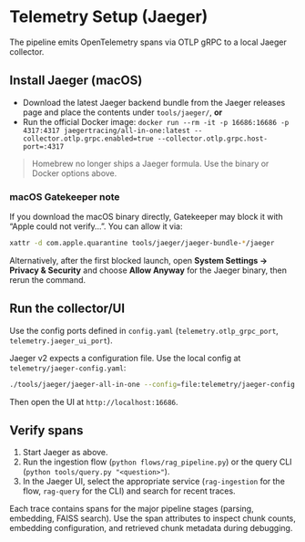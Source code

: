 # Telemetry Setup (Jaeger)

The pipeline emits OpenTelemetry spans via OTLP gRPC to a local Jaeger collector.

## Install Jaeger (macOS)

- Download the latest Jaeger backend bundle from the Jaeger releases page and place the contents under `tools/jaeger/`, **or**
- Run the official Docker image: `docker run --rm -it -p 16686:16686 -p 4317:4317 jaegertracing/all-in-one:latest --collector.otlp.grpc.enabled=true --collector.otlp.grpc.host-port=:4317`

> Homebrew no longer ships a Jaeger formula. Use the binary or Docker options above.

### macOS Gatekeeper note

If you download the macOS binary directly, Gatekeeper may block it with “Apple could not verify…”. You can allow it via:

```bash
xattr -d com.apple.quarantine tools/jaeger/jaeger-bundle-*/jaeger
```

Alternatively, after the first blocked launch, open **System Settings → Privacy & Security** and choose **Allow Anyway** for the Jaeger binary, then rerun the command.

## Run the collector/UI

Use the config ports defined in `config.yaml` (`telemetry.otlp_grpc_port`, `telemetry.jaeger_ui_port`).

Jaeger v2 expects a configuration file. Use the local config at `telemetry/jaeger-config.yaml`:

```bash
./tools/jaeger/jaeger-all-in-one --config=file:telemetry/jaeger-config.yaml
```

Then open the UI at `http://localhost:16686`.

## Verify spans

1. Start Jaeger as above.
2. Run the ingestion flow (`python flows/rag_pipeline.py`) or the query CLI (`python tools/query.py "<question>"`).
3. In the Jaeger UI, select the appropriate service (`rag-ingestion` for the flow, `rag-query` for the CLI) and search for recent traces.

Each trace contains spans for the major pipeline stages (parsing, embedding, FAISS search). Use the span attributes to inspect chunk counts, embedding configuration, and retrieved chunk metadata during debugging.
